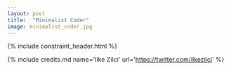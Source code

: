 ```yaml
---
layout: post
title:  "Minimalist Coder"
image: minimalist_coder.jpg
---
```


{% include constraint_header.html %}

{% include credits.md name='Ilke Zilci' url='https://twitter.com/ilkezilci' %}
